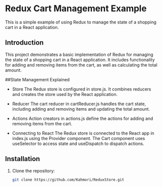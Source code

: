 # Redux Cart Management Example

This is a simple example of using Redux to manage the state of a shopping cart in a React application.

## Introduction

This project demonstrates a basic implementation of Redux for managing the state of a shopping cart in a React application. It includes functionality for adding and removing items from the cart, as well as calculating the total amount.

##State Management Explained

- Store
The Redux store is configured in store.js. It combines reducers and creates the store used by the React application.

- Reducer
The cart reducer in cartReducer.js handles the cart state, including adding and removing items and updating the total amount.

- Actions
Action creators in actions.js define the actions for adding and removing items from the cart.

- Connecting to React
The Redux store is connected to the React app in index.js using the Provider component. The Cart component uses useSelector to access state and useDispatch to dispatch actions.

## Installation

1. Clone the repository:

   ```bash
   git clone https://github.com/Kahmori/ReduxStore.git
